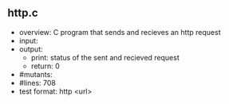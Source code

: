 ## http.c
 - overview: C program that sends and recieves an http request
 - input: 
 - output: 
     - print: status of the sent and recieved request
     - return: 0
 - #mutants: 
 - #lines: 708
 - test format: http \<url\>
